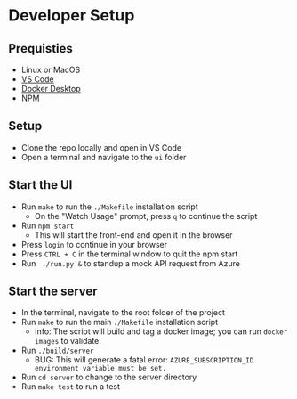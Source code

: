 # Developer Setup

## Prequisties

- Linux or MacOS
- [VS Code](https://code.visualstudio.com/download)
- [Docker Desktop](https://www.docker.com/products/docker-desktop/)
- [NPM](https://docs.npmjs.com/downloading-and-installing-node-js-and-npm)

## Setup

- Clone the repo locally and open in VS Code
- Open a terminal and navigate to the `ui` folder

## Start the UI
- Run `make` to run the `./Makefile` installation script
    - On the "Watch Usage" prompt, press `q` to continue the script
- Run `npm start` 
    - This will start the front-end and open it in the browser
- Press `login` to continue in your browser
- Press `CTRL + C` in the terminal window to quit the npm start
- Run ` ./run.py &` to standup a mock API request from Azure

## Start the server

- In the terminal, navigate to the root folder of the project
- Run `make` to run the main `./Makefile` installation script
    - Info: The script will build and tag a docker image; you can run `docker images` to validate.
- Run `./build/server`
    - BUG: This will generate a fatal error: `AZURE_SUBSCRIPTION_ID environment variable must be set.`
- Run `cd server` to change to the server directory
- Run `make test` to run a test



